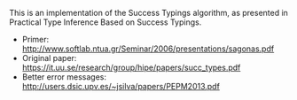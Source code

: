 This is an implementation of the Success Typings algorithm, as presented in Practical Type Inference Based on Success Typings.

- Primer: http://www.softlab.ntua.gr/Seminar/2006/presentations/sagonas.pdf
- Original paper: https://it.uu.se/research/group/hipe/papers/succ_types.pdf
- Better error messages: http://users.dsic.upv.es/~jsilva/papers/PEPM2013.pdf

